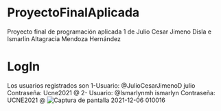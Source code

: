 # ProyectoFinalAplicada
Proyecto final de programación aplicada 1 de Julio Cesar Jimeno Disla e Ismarlin Altagracia Mendoza Hernández

# LogIn
Los usuarios registrados son
1-Usuario: @JulioCesarJimenoD
julio
Contraseña:
Ucne2021 @
2- Usuario: @Ismarlynmh
ismarlyn
Contraseña:
UCNE2021 @
![Captura de pantalla 2021-12-06 010016](https://user-images.githubusercontent.com/90530848/144790324-04943468-6e0a-4335-b3ec-771f5cafb4df.png)
